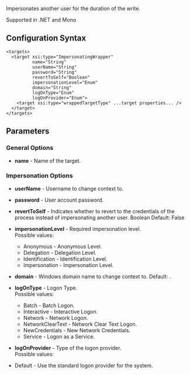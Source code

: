 Impersonates another user for the duration of the write. 

Supported in .NET and Mono

## Configuration Syntax
```
<targets>
  <target xsi:type="ImpersonatingWrapper"
          name="String"
          userName="String"
          password="String"
          revertToSelf="Boolean"
          impersonationLevel="Enum"
          domain="String"
          logOnType="Enum"
          logOnProvider="Enum">
    <target xsi:type="wrappedTargetType" ...target properties... />
  </target>
</targets>
```
## Parameters
### General Options
* **name** - Name of the target.

### Impersonation Options
* **userName** - Username to change context to.

* **password** - User account password.

* **revertToSelf** - Indicates whether to revert to the credentials of the process instead of impersonating another user. Boolean Default: False
 
* **impersonationLevel** - Required impersonation level.  
Possible values:  
  * Anonymous - Anonymous Level.
  * Delegation - Delegation Level.
  * Identification - Identification Level.
  * Impersonation - Impersonation Level.

* **domain** - Windows domain name to change context to. Default: .

* **logOnType** - Logon Type.  
Possible values:  
  * Batch - Batch Logon.
  * Interactive - Interactive Logon.
  * Network - Network Logon.
  * NetworkClearText - Network Clear Text Logon.
  * NewCredentials - New Network Credentials.
  * Service - Logon as a Service.

* **logOnProvider** - Type of the logon provider.  
Possible values:  
 * Default - Use the standard logon provider for the system.